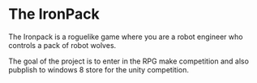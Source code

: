 The IronPack
========

The Ironpack is a roguelike game where you are a robot engineer who controls a pack of robot wolves. 

The goal of the project is to enter in the RPG make competition and also pubplish to windows 8 store for the unity competition.

